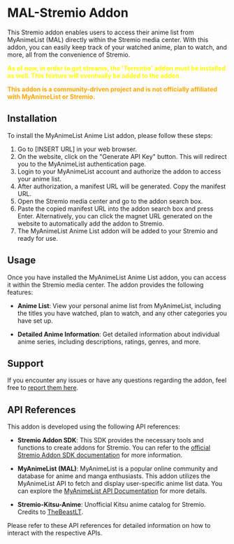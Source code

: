# MAL-Stremio Addon

This Stremio addon enables users to access their anime list from MyAnimeList (MAL) directly within the Stremio media center. 
With this addon, you can easily keep track of your watched anime, plan to watch, and more, all from the convenience of Stremio.

<b><font color="#FFFF00">
As of now, in order to get streams, the 'Torrentio' addon must be installed as well. 
This feature will eventually be added to the addon.
</b></font>

<b><font color="orange">
This addon is a community-driven project and is not officially affiliated with MyAnimeList or Stremio.
</b></font>



## Installation

To install the MyAnimeList Anime List addon, please follow these steps:

1. Go to [INSERT URL] in your web browser.
2. On the website, click on the "Generate API Key" button. This will redirect you to the MyAnimeList authentication page.
3. Login to your MyAnimeList account and authorize the addon to access your anime list.
4. After authorization, a manifest URL will be generated. Copy the manifest URL.
5. Open the Stremio media center and go to the addon search box.
6. Paste the copied manifest URL into the addon search box and press Enter. Alternatively, you can click the magnet URL generated on the website to automatically add the addon to Stremio.
7. The MyAnimeList Anime List addon will be added to your Stremio and ready for use.



## Usage

Once you have installed the MyAnimeList Anime List addon, you can access it within the Stremio media center. The addon provides the following features:

- **Anime List**: View your personal anime list from MyAnimeList, including the titles you have watched, plan to watch, and any other categories you have set up.

- **Detailed Anime Information**: Get detailed information about individual anime series, including descriptions, ratings, genres, and more.



## Support

If you encounter any issues or have any questions regarding the addon, feel free to [report them here](https://github.com/SageTendo/mal-stremio-addon/issues).


## API References

This addon is developed using the following API references:

- **Stremio Addon SDK**: This SDK provides the necessary tools and functions to create addons for Stremio. You can refer to the [official Stremio Addon SDK documentation](https://github.com/Stremio/stremio-addon-sdk) for more information.

- **MyAnimeList (MAL)**: MyAnimeList is a popular online community and database for anime and manga enthusiasts. This addon utilizes the MyAnimeList API to fetch and display user-specific anime list data. You can explore the [MyAnimeList API Documentation](https://myanimelist.net/apiconfig/references/api/v2) for more details.

- **Stremio-Kitsu-Anime**: Unofficial Kitsu anime catalog for Stremio. Credits to [TheBeastLT](https://github.com/TheBeastLT/stremio-kitsu-anime).

Please refer to these API references for detailed information on how to interact with the respective APIs.

